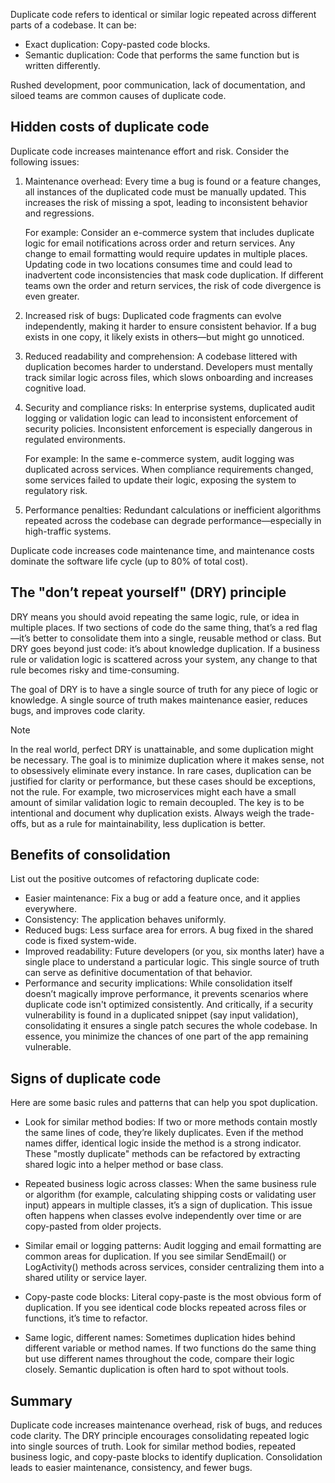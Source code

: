 Duplicate code refers to identical or similar logic repeated across different parts of a codebase. It can be:

- Exact duplication: Copy-pasted code blocks.
- Semantic duplication: Code that performs the same function but is written differently.

Rushed development, poor communication, lack of documentation, and siloed teams are common causes of duplicate code.

## Hidden costs of duplicate code

Duplicate code increases maintenance effort and risk. Consider the following issues:

1. Maintenance overhead: Every time a bug is found or a feature changes, all instances of the duplicated code must be manually updated. This increases the risk of missing a spot, leading to inconsistent behavior and regressions.

    For example: Consider an e-commerce system that includes duplicate logic for email notifications across order and return services. Any change to email formatting would require updates in multiple places. Updating code in two locations consumes time and could lead to inadvertent code inconsistencies that mask code duplication. If different teams own the order and return services, the risk of code divergence is even greater.

1. Increased risk of bugs: Duplicated code fragments can evolve independently, making it harder to ensure consistent behavior. If a bug exists in one copy, it likely exists in others—but might go unnoticed.

1. Reduced readability and comprehension: A codebase littered with duplication becomes harder to understand. Developers must mentally track similar logic across files, which slows onboarding and increases cognitive load.

1. Security and compliance risks: In enterprise systems, duplicated audit logging or validation logic can lead to inconsistent enforcement of security policies. Inconsistent enforcement is especially dangerous in regulated environments.

    For example: In the same e-commerce system, audit logging was duplicated across services. When compliance requirements changed, some services failed to update their logic, exposing the system to regulatory risk.

1. Performance penalties: Redundant calculations or inefficient algorithms repeated across the codebase can degrade performance—especially in high-traffic systems.

Duplicate code increases code maintenance time, and maintenance costs dominate the software life cycle (up to 80% of total cost).

## The "don’t repeat yourself" (DRY) principle

DRY means you should avoid repeating the same logic, rule, or idea in multiple places. If two sections of code do the same thing, that’s a red flag—it’s better to consolidate them into a single, reusable method or class. But DRY goes beyond just code: it’s about knowledge duplication. If a business rule or validation logic is scattered across your system, any change to that rule becomes risky and time-consuming.

The goal of DRY is to have a single source of truth for any piece of logic or knowledge. A single source of truth makes maintenance easier, reduces bugs, and improves code clarity.

> [!NOTE]
> In the real world, perfect DRY is unattainable, and some duplication might be necessary. The goal is to minimize duplication where it makes sense, not to obsessively eliminate every instance. In rare cases, duplication can be justified for clarity or performance, but these cases should be exceptions, not the rule. For example, two microservices might each have a small amount of similar validation logic to remain decoupled. The key is to be intentional and document why duplication exists. Always weigh the trade-offs, but as a rule for maintainability, less duplication is better.

## Benefits of consolidation

List out the positive outcomes of refactoring duplicate code:

- Easier maintenance: Fix a bug or add a feature once, and it applies everywhere.
- Consistency: The application behaves uniformly.
- Reduced bugs: Less surface area for errors. A bug fixed in the shared code is fixed system-wide.
- Improved readability: Future developers (or you, six months later) have a single place to understand a particular logic. This single source of truth can serve as definitive documentation of that behavior.
- Performance and security implications: While consolidation itself doesn’t magically improve performance, it prevents scenarios where duplicate code isn't optimized consistently. And critically, if a security vulnerability is found in a duplicated snippet (say input validation), consolidating it ensures a single patch secures the whole codebase. In essence, you minimize the chances of one part of the app remaining vulnerable.

## Signs of duplicate code

Here are some basic rules and patterns that can help you spot duplication.

- Look for similar method bodies: If two or more methods contain mostly the same lines of code, they’re likely duplicates. Even if the method names differ, identical logic inside the method is a strong indicator. These "mostly duplicate" methods can be refactored by extracting shared logic into a helper method or base class.

- Repeated business logic across classes: When the same business rule or algorithm (for example, calculating shipping costs or validating user input) appears in multiple classes, it’s a sign of duplication. This issue often happens when classes evolve independently over time or are copy-pasted from older projects.

- Similar email or logging patterns: Audit logging and email formatting are common areas for duplication. If you see similar SendEmail() or LogActivity() methods across services, consider centralizing them into a shared utility or service layer.

- Copy-paste code blocks: Literal copy-paste is the most obvious form of duplication. If you see identical code blocks repeated across files or functions, it’s time to refactor.

- Same logic, different names: Sometimes duplication hides behind different variable or method names. If two functions do the same thing but use different names throughout the code, compare their logic closely. Semantic duplication is often hard to spot without tools.

## Summary

Duplicate code increases maintenance overhead, risk of bugs, and reduces code clarity. The DRY principle encourages consolidating repeated logic into single sources of truth. Look for similar method bodies, repeated business logic, and copy-paste blocks to identify duplication. Consolidation leads to easier maintenance, consistency, and fewer bugs.

